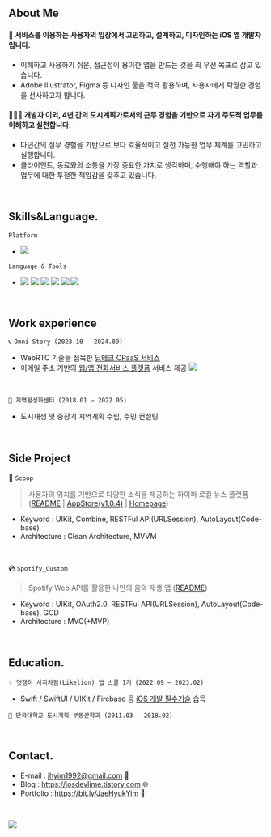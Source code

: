   ## About Me
  #### 🎨 서비스를 이용하는 사용자의 입장에서 고민하고, 설계하고, 디자인하는 iOS 앱 개발자입니다.  
  - 이해하고 사용하기 쉬운, 접근성이 용이한 앱을 만드는 것을 최 우선 목표로 삼고 있습니다.
  - Adobe Illustrator, Figma 등 디자인 툴을 적극 활용하며, 사용자에게 탁월한 경험을 선사하고자 합니다.

  #### 🏃🏼‍♂ 개발자 이외, 4년 간의 도시계획가로서의 근무 경험을 기반으로 자기 주도적 업무를 이해하고 실천합니다.
  - 다년간의 실무 경험을 기반으로 보다 효율적이고 실천 가능한 업무 체계를 고민하고 실행합니다.
  - 클라이언트, 동료와의 소통을 가장 중요한 가치로 생각하며, 수행해야 하는 역할과 업무에 대한 투철한 책임감을 갖추고 있습니다.
  
  <br> 
  
  ## Skills&Language.
  
  `Platform`

  - <img src="https://img.shields.io/badge/iOS-5A29E4?style=flat&logo=iOS&logoColor=white"/>  
    
  `Language & Tools`
  
  - <img src="https://img.shields.io/badge/Swift-F05138?style=flat&logo=swift&logoColor=white"/> <img src="https://img.shields.io/badge/SwiftUI-2396F3?style=flat&logo=Swift&logoColor=white"/> <img src="https://img.shields.io/badge/UIkit-2396F3?style=flat&logo=UIKit&logoColor=white"/> <img src="https://img.shields.io/badge/Combine-F05138?style=flat-square&logo=Swift&logoColor=white"/> <img src="https://img.shields.io/badge/Firebase-FFCA28?style=flat&logo=Firebase&logoColor=white"/> <img src="https://img.shields.io/badge/Figma-F24E1E?style=flat&logo=Figma&logoColor=white"/>
  
  <br> 
  
  ## Work experience
  `📞 Omni Story (2023.10 - 2024.09)`
  - WebRTC 기술을 접목한 [딥테크 CPaaS 서비스](https://omnitalk.io/)
  - 이메일 주소 기반의 [웹/앱 전화서비스 플랫폼](https://www.xphone.com/) 서비스 제공 <a href="https://apps.apple.com/kr/app/xphone-just-email-to-call/id6477368155"><img src="https://img.shields.io/badge/AppStore-000000?style=flat&logo=AppStore&logoColor=white"/></a>
 
  <br>
  
  `🏢 지역활성화센터 (2018.01 – 2022.05)`
  - 도시재생 및 중장기 지역계획 수립, 주민 컨설팅

  <br>

  ## Side Project

  🍨 `Scoop`
  > 사용자의 위치를 기반으로 다양한 소식을 제공하는 하이퍼 로컬 뉴스 플랫폼 ([README](https://github.com/onthelots/Scoop) | [AppStore(v1.0.4)](https://apps.apple.com/kr/app/scoop/id6466811453) | [Homepage](https://www.notion.so/onthelots/32eb5fa184c14426a4f32b654f76ec0e?v=96817719164f49e398abae2bc4c8565c&pvs=4))
 - Keyword : UIKit, Combine, RESTFul API(URLSession), AutoLayout(Code-base)
 - Architecture : Clean Architecture, MVVM

  <br>

  💿 `Spotify_Custom`
  > Spotify Web API를 활용한 나만의 음악 재생 앱 ([README](https://github.com/onthelots/Spotify_App))
  - Keyword : UIKit, OAuth2.0, RESTFul API(URLSession), AutoLayout(Code-base), GCD
  - Architecture : MVC(+MVP)

  <br>
  
  ## Education.
  
  `💡 멋쟁이 사자차럼(Likelion) 앱 스쿨 1기 (2022.09 – 2023.02)`
  - Swift / SwiftUI / UIKit / Firebase 등 [iOS 개발 필수기술](https://github.com/onthelots/iOS-Learning/tree/main/SwiftUI-Tutorial) 습득
  
  `🏫 단국대학교 도시계획 부동산학과 (2011.03 - 2018.02)`
  
  <br>
  
  ## Contact.
  
  - E-mail : jhyim1992@gmail.com 📨
  - Blog : https://iosdevlime.tistory.com 🌐
  - Portfolio : https://bit.ly/JaeHyukYim 💎

  <br>

  <a href="https://hits.seeyoufarm.com"><img src="https://hits.seeyoufarm.com/api/count/incr/badge.svg?url=https%3A%2F%2Fgithub.com%2Fonthelots%2Fhit-counter&count_bg=%2379C83D&title_bg=%23555555&icon=&icon_color=%23E7E7E7&title=hits&edge_flat=false"/></a>
